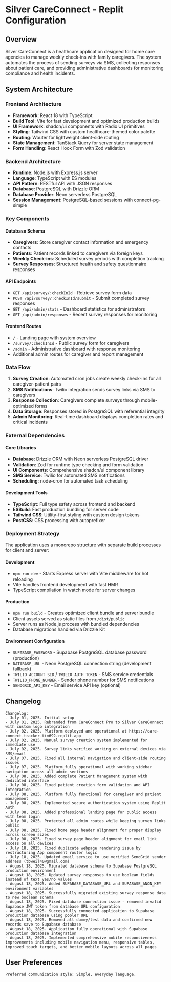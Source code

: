 # Silver CareConnect - Replit Configuration

## Overview

Silver CareConnect is a healthcare application designed for home care agencies to manage weekly check-ins with family caregivers. The system automates the process of sending surveys via SMS, collecting responses about patient care, and providing administrative dashboards for monitoring compliance and health incidents.

## System Architecture

### Frontend Architecture
- **Framework**: React 18 with TypeScript
- **Build Tool**: Vite for fast development and optimized production builds
- **UI Framework**: shadcn/ui components with Radix UI primitives
- **Styling**: Tailwind CSS with custom healthcare-themed color palette
- **Routing**: Wouter for lightweight client-side routing
- **State Management**: TanStack Query for server state management
- **Form Handling**: React Hook Form with Zod validation

### Backend Architecture
- **Runtime**: Node.js with Express.js server
- **Language**: TypeScript with ES modules
- **API Pattern**: RESTful API with JSON responses
- **Database**: PostgreSQL with Drizzle ORM
- **Database Provider**: Neon serverless PostgreSQL
- **Session Management**: PostgreSQL-based sessions with connect-pg-simple

### Key Components

#### Database Schema
- **Caregivers**: Store caregiver contact information and emergency contacts
- **Patients**: Patient records linked to caregivers via foreign keys
- **Weekly Check-ins**: Scheduled survey periods with completion tracking
- **Survey Responses**: Structured health and safety questionnaire responses

#### API Endpoints
- `GET /api/survey/:checkInId` - Retrieve survey form data
- `POST /api/survey/:checkInId/submit` - Submit completed survey responses
- `GET /api/admin/stats` - Dashboard statistics for administrators
- `GET /api/admin/responses` - Recent survey responses for monitoring

#### Frontend Routes
- `/` - Landing page with system overview
- `/survey/:checkInId` - Public survey form for caregivers
- `/admin` - Administrative dashboard with response monitoring
- Additional admin routes for caregiver and report management

### Data Flow

1. **Survey Creation**: Automated cron jobs create weekly check-ins for all caregiver-patient pairs
2. **SMS Notifications**: Twilio integration sends survey links via SMS to caregivers
3. **Response Collection**: Caregivers complete surveys through mobile-optimized forms
4. **Data Storage**: Responses stored in PostgreSQL with referential integrity
5. **Admin Monitoring**: Real-time dashboard displays completion rates and critical incidents

### External Dependencies

#### Core Libraries
- **Database**: Drizzle ORM with Neon serverless PostgreSQL driver
- **Validation**: Zod for runtime type checking and form validation
- **UI Components**: Comprehensive shadcn/ui component library
- **SMS Service**: Twilio for automated SMS notifications
- **Scheduling**: node-cron for automated task scheduling

#### Development Tools
- **TypeScript**: Full type safety across frontend and backend
- **ESBuild**: Fast production bundling for server code
- **Tailwind CSS**: Utility-first styling with custom design tokens
- **PostCSS**: CSS processing with autoprefixer

### Deployment Strategy

The application uses a monorepo structure with separate build processes for client and server:

#### Development
- `npm run dev` - Starts Express server with Vite middleware for hot reloading
- Vite handles frontend development with fast HMR
- TypeScript compilation in watch mode for server changes

#### Production
- `npm run build` - Creates optimized client bundle and server bundle
- Client assets served as static files from `/dist/public`
- Server runs as Node.js process with bundled dependencies
- Database migrations handled via Drizzle Kit

#### Environment Configuration
- `SUPABASE_PASSWORD` - Supabase PostgreSQL database password (production)
- `DATABASE_URL` - Neon PostgreSQL connection string (development fallback)
- `TWILIO_ACCOUNT_SID` / `TWILIO_AUTH_TOKEN` - SMS service credentials  
- `TWILIO_PHONE_NUMBER` - Sender phone number for SMS notifications
- `SENDGRID_API_KEY` - Email service API key (optional)

## Changelog
```
Changelog:
- July 01, 2025. Initial setup
- July 01, 2025. Rebranded from CareConnect Pro to Silver CareConnect with custom logo integration
- July 02, 2025. Platform deployed and operational at https://care-connect-tracker-tim692.replit.app
- July 02, 2025. Manual survey creation system implemented for immediate use
- July 02, 2025. Survey links verified working on external devices via SMS/email
- July 07, 2025. Fixed all internal navigation and client-side routing issues
- July 07, 2025. Platform fully operational with working sidebar navigation across all admin sections
- July 08, 2025. Added complete Patient Management system with dedicated interface
- July 08, 2025. Fixed patient creation form validation and API integration
- July 08, 2025. Platform fully functional for caregiver and patient management
- July 08, 2025. Implemented secure authentication system using Replit Auth
- July 08, 2025. Added professional landing page for public access with team login
- July 08, 2025. Protected all admin routes while keeping survey links public
- July 08, 2025. Fixed home page header alignment for proper display across screen sizes
- July 08, 2025. Fixed survey page header alignment for email link access on all devices
- July 18, 2025. Fixed duplicate webpage rendering issue by restructuring App component router logic
- July 18, 2025. Updated email service to use verified SendGrid sender address (tbweil40@gmail.com)
- August 18, 2025. Migrated database schema to Supabase PostgreSQL production environment
- August 18, 2025. Updated survey responses to use boolean fields instead of text yes/no values
- August 18, 2025. Added SUPABASE_DATABASE_URL and SUPABASE_ANON_KEY environment variables
- August 18, 2025. Successfully migrated existing survey response data to new boolean schema
- August 18, 2025. Fixed database connection issue - removed invalid Supabase JWT token from database URL configuration
- August 18, 2025. Successfully connected application to Supabase production database using pooler URL
- August 18, 2025. Removed all dummy/test data and confirmed new records save to Supabase database
- August 18, 2025. Application fully operational with Supabase production database integration
- August 18, 2025. Implemented comprehensive mobile responsiveness improvements including mobile navigation menu, responsive tables, improved touch targets, and better mobile layouts across all pages
```

## User Preferences
```
Preferred communication style: Simple, everyday language.
```